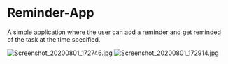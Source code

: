# Reminder-App
A simple application where the user can add a reminder and get reminded of the task at the time specified.

![Screenshot_20200801_172746.jpg](https://www.dropbox.com/s/9dz00lehx80o6qf/Screenshot_20200801_172746.jpg?dl=0&raw=1)
![Screenshot_20200801_172914.jpg](https://www.dropbox.com/s/0ed3e4fs09oz433/Screenshot_20200801_172914.jpg?dl=0&raw=1)


